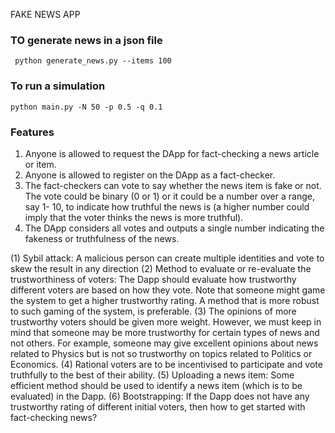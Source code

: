 FAKE NEWS APP


### TO generate news in a json file
```
 python generate_news.py --items 100
```

### To run a simulation
```
python main.py -N 50 -p 0.5 -q 0.1

```

### Features

1. Anyone is allowed to request the DApp for fact-checking a news article or item.
2. Anyone is allowed to register on the DApp as a fact-checker.
3. The fact-checkers can vote to say whether the news item is fake or not. The vote could be
 binary (0 or 1) or it could be a number over a range, say 1- 10, to indicate how truthful the
 news is (a higher number could imply that the voter thinks the news is more truthful).
4. The DApp considers all votes and outputs a single number indicating the fakeness or
 truthfulness of the news.

 (1) Sybil attack: A malicious person can create multiple identities and vote to skew the result in
any direction
(2) Method to evaluate or re-evaluate the trustworthiness of voters: The Dapp should evaluate
how trustworthy different voters are based on how they vote. Note that someone might game
the system to get a higher trustworthy rating. A method that is more robust to such gaming of
the system, is preferable.
(3) The opinions of more trustworthy voters should be given more weight. However, we must
keep in mind that someone may be more trustworthy for certain types of news and not others.
For example, someone may give excellent opinions about news related to Physics but is not
so trustworthy on topics related to Politics or Economics.
(4) Rational voters are to be incentivised to participate and vote truthfully to the best of their
ability.
(5) Uploading a news item: Some efficient method should be used to identify a news item (which
is to be evaluated) in the Dapp.
(6) Bootstrapping: If the Dapp does not have any trustworthy rating of different initial voters, then
how to get started with fact-checking news?